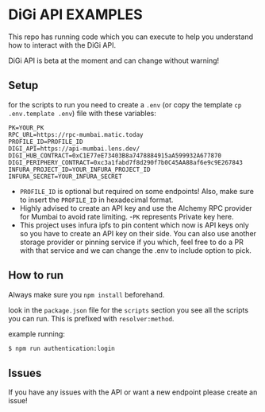 # DiGi API EXAMPLES

This repo has running code which you can execute to help you understand how to interact with the DiGi API.

DiGi API is beta at the moment and can change without warning!

## Setup

for the scripts to run you need to create a `.env` (or copy the template `cp .env.template .env`) file with these variables:

```
PK=YOUR_PK
RPC_URL=https://rpc-mumbai.matic.today
PROFILE_ID=PROFILE_ID
DIGI_API=https://api-mumbai.lens.dev/
DIGI_HUB_CONTRACT=0xC1E77eE73403B8a7478884915aA599932A677870
DIGI_PERIPHERY_CONTRACT=0xc3a1fabd7f8d290f7b0C45AA88af6e9c9E267843
INFURA_PROJECT_ID=YOUR_INFURA_PROJECT_ID
INFURA_SECRET=YOUR_INFURA_SECRET
```

- `PROFILE_ID` is optional but required on some endpoints! Also, make sure to insert the `PROFILE_ID` in hexadecimal format.
- Highly advised to create an API key and use the Alchemy RPC provider for Mumbai to avoid rate limiting. -`PK` represents Private key here.
- This project uses infura ipfs to pin content which now is API keys only so you have to create an API key on their side. You can also use another storage provider or pinning service if you which, feel free to do a PR with that service and we can change the .env to include option to pick.

## How to run

Always make sure you `npm install` beforehand.

look in the `package.json` file for the `scripts` section you see all the scripts you can run. This is prefixed with `resolver:method`.

example running:

```bash
$ npm run authentication:login
```

## Issues

If you have any issues with the API or want a new endpoint please create an issue!

